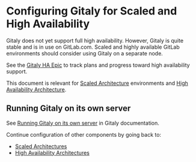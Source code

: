 # Configuring Gitaly for Scaled and High Availability

Gitaly does not yet support full high availability. However, Gitaly is quite
stable and is in use on GitLab.com. Scaled and highly available GitLab environments
should consider using Gitaly on a separate node. 

See the [Gitaly HA Epic](https://gitlab.com/groups/gitlab-org/-/epics/289) to 
track plans and progress toward high availability support. 

This document is relevant for [Scaled Architecture](./README.md#scalable-architecture-examples)
environments and [High Availability Architecture](./README.md#high-availability-architecture-examples). 

## Running Gitaly on its own server

See [Running Gitaly on its own server](../gitaly/index.md#running-gitaly-on-its-own-server)
in Gitaly documentation.

Continue configuration of other components by going back to:

- [Scaled Architectures](./README.md#scalable-architecture-examples)
- [High Availability Architectures](./README.md#high-availability-architecture-examples)
